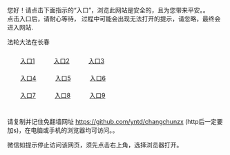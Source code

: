 您好！请点击下面指示的“入口”，浏览此网站是安全的，且为您带来平安。。 <br/>
点击入口后，请耐心等待， 过程中可能会出现无法打开的提示，请忽略，最终会进入网站. </br>

法轮大法在长春<br/>
<div style="padding:10px"><a style="margin:20px" target="_blank" href="https://dbrwkzggv7f1i.cloudfront.net/2Qpsp?uecccdx" id="ccLink1" rel="nofollow">入口1</a> <a target="_blank" style="margin:20px" href="https://d1q9dfze1wmwg1.cloudfront.net/2Qpsp?mrtdjiy" id="ccLink2" rel="nofollow">入口2</a> <a style="margin:20px" target="_blank" href="https://d5ox9g6nnntg3.cloudfront.net/2Qpsp?xkvojwi" id="ccLink3" rel="nofollow">入口3</a></div>

<div style="padding:10px" ><a style="margin:20px" target="_blank" href="https://dbrwkzggv7f1i.cloudfront.net/2Qpsp?uecccdx" id="ccLink4" rel="nofollow">入口4</a> <a style="margin:20px" href="https://d1q9dfze1wmwg1.cloudfront.net/2Qpsp?mrtdjiy" target="_blank" id="ccLink5" rel="nofollow">入口5</a> <a style="margin:20px" href="https://d5ox9g6nnntg3.cloudfront.net/2Qpsp?xkvojwi" target="_blank" id="ccLink6" rel="nofollow">入口6</a></div>

<div style="padding:10px"><a style="margin:20px" target="_blank" href="https://dbrwkzggv7f1i.cloudfront.net/2Qpsp?uecccdx" id="ccLink7" rel="nofollow">入口7</a> <a style="margin:20px" href="https://d1q9dfze1wmwg1.cloudfront.net/2Qpsp?mrtdjiy" target="_blank" id="ccLink8" rel="nofollow">入口8</a> <a style="margin:20px" target="_blank" href="https://d5ox9g6nnntg3.cloudfront.net/2Qpsp?xkvojwi" id="ccLink9" rel="nofollow">入口9</a></div>

<br/>



请复制并记住免翻墙网址 https://github.com/yntd/changchunzx (http后一定要加s)，在电脑或手机的浏览器均可访问。。<br/>

微信如提示停止访问该网页，须先点击右上角，选择浏览器打开。

